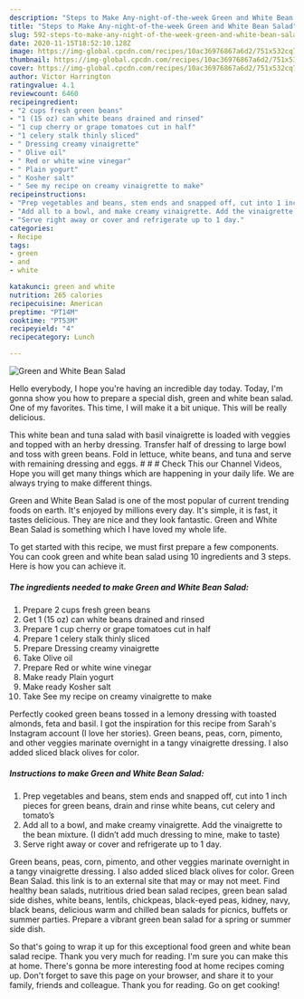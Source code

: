 ```yaml
---
description: "Steps to Make Any-night-of-the-week Green and White Bean Salad"
title: "Steps to Make Any-night-of-the-week Green and White Bean Salad"
slug: 592-steps-to-make-any-night-of-the-week-green-and-white-bean-salad
date: 2020-11-15T18:52:10.128Z
image: https://img-global.cpcdn.com/recipes/10ac36976867a6d2/751x532cq70/green-and-white-bean-salad-recipe-main-photo.jpg
thumbnail: https://img-global.cpcdn.com/recipes/10ac36976867a6d2/751x532cq70/green-and-white-bean-salad-recipe-main-photo.jpg
cover: https://img-global.cpcdn.com/recipes/10ac36976867a6d2/751x532cq70/green-and-white-bean-salad-recipe-main-photo.jpg
author: Victor Harrington
ratingvalue: 4.1
reviewcount: 6460
recipeingredient:
- "2 cups fresh green beans"
- "1 (15 oz) can white beans drained and rinsed"
- "1 cup cherry or grape tomatoes cut in half"
- "1 celery stalk thinly sliced"
- " Dressing creamy vinaigrette"
- " Olive oil"
- " Red or white wine vinegar"
- " Plain yogurt"
- " Kosher salt"
- " See my recipe on creamy vinaigrette to make"
recipeinstructions:
- "Prep vegetables and beans, stem ends and snapped off, cut into 1 inch pieces for green beans, drain and rinse white beans, cut celery and tomato’s"
- "Add all to a bowl, and make creamy vinaigrette. Add the vinaigrette to the bean mixture. (I didn’t add much dressing to mine, make to taste)"
- "Serve right away or cover and refrigerate up to 1 day."
categories:
- Recipe
tags:
- green
- and
- white

katakunci: green and white 
nutrition: 265 calories
recipecuisine: American
preptime: "PT14M"
cooktime: "PT53M"
recipeyield: "4"
recipecategory: Lunch

---
```



![Green and White Bean Salad](https://img-global.cpcdn.com/recipes/10ac36976867a6d2/751x532cq70/green-and-white-bean-salad-recipe-main-photo.jpg)

Hello everybody, I hope you're having an incredible day today. Today, I'm gonna show you how to prepare a special dish, green and white bean salad. One of my favorites. This time, I will make it a bit unique. This will be really delicious.

This white bean and tuna salad with basil vinaigrette is loaded with veggies and topped with an herby dressing. Transfer half of dressing to large bowl and toss with green beans. Fold in lettuce, white beans, and tuna and serve with remaining dressing and eggs. # # # Check This our Channel Videos, Hope you will get many things which are happening in your daily life. We are always trying to make different things.

Green and White Bean Salad is one of the most popular of current trending foods on earth. It's enjoyed by millions every day. It's simple, it is fast, it tastes delicious. They are nice and they look fantastic. Green and White Bean Salad is something which I have loved my whole life.


To get started with this recipe, we must first prepare a few components. You can cook green and white bean salad using 10 ingredients and 3 steps. Here is how you can achieve it.

<!--inarticleads1-->

##### The ingredients needed to make Green and White Bean Salad:

1. Prepare 2 cups fresh green beans
1. Get 1 (15 oz) can white beans drained and rinsed
1. Prepare 1 cup cherry or grape tomatoes cut in half
1. Prepare 1 celery stalk thinly sliced
1. Prepare  Dressing creamy vinaigrette
1. Take  Olive oil
1. Prepare  Red or white wine vinegar
1. Make ready  Plain yogurt
1. Make ready  Kosher salt
1. Take  See my recipe on creamy vinaigrette to make


Perfectly cooked green beans tossed in a lemony dressing with toasted almonds, feta and basil. I got the inspiration for this recipe from Sarah&#39;s Instagram account (I love her stories). Green beans, peas, corn, pimento, and other veggies marinate overnight in a tangy vinaigrette dressing. I also added sliced black olives for color. 

<!--inarticleads2-->

##### Instructions to make Green and White Bean Salad:

1. Prep vegetables and beans, stem ends and snapped off, cut into 1 inch pieces for green beans, drain and rinse white beans, cut celery and tomato’s
1. Add all to a bowl, and make creamy vinaigrette. Add the vinaigrette to the bean mixture. (I didn’t add much dressing to mine, make to taste)
1. Serve right away or cover and refrigerate up to 1 day.


Green beans, peas, corn, pimento, and other veggies marinate overnight in a tangy vinaigrette dressing. I also added sliced black olives for color. Green Bean Salad. this link is to an external site that may or may not meet. Find healthy bean salads, nutritious dried bean salad recipes, green bean salad side dishes, white beans, lentils, chickpeas, black-eyed peas, kidney, navy, black beans, delicious warm and chilled bean salads for picnics, buffets or summer parties. Prepare a vibrant green bean salad for a spring or summer side dish. 

So that's going to wrap it up for this exceptional food green and white bean salad recipe. Thank you very much for reading. I'm sure you can make this at home. There's gonna be more interesting food at home recipes coming up. Don't forget to save this page on your browser, and share it to your family, friends and colleague. Thank you for reading. Go on get cooking!
